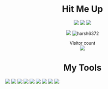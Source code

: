 <div align = "center">
<h1>Hit Me Up</h1>
</div>
<p align="center">
<a href="https://www.reddit.com/user/harsh6372"><img src="https://img.shields.io/badge/Reddit-FF4500?style=for-the-badge&logo=reddit&logoColor=white" /></a>
  <a href="https://twitter.com/harshit47123479"><img src="https://img.shields.io/badge/Twitter-1DA1F2?style=for-the-badge&logo=twitter&logoColor=white" /></a>
  <a href="www.linkedin.com/in/harshit-gupta-1aa74311b"><img src="https://img.shields.io/badge/LinkedIn-0077B5?style=for-the-badge&logo=linkedin&logoColor=white" /></a>
</p>
<div align = "center">
<p>
<img src="https://github-readme-stats.vercel.app/api?username=curiousHG&&show_icons=true&title_color=ffffff&icon_color=bb2acf&text_color=daf7dc&bg_color=191919">
<img src="https://github-readme-stats.vercel.app/api/top-langs?username=curiousHG&theme=dark&show_icons=true&locale=en&layout=compact&count_private=true" alt="harsh6372" /></p>
</div>
<p align="center"> 
  Visitor count<br>
  <img src="https://profile-counter.glitch.me/curiousHG/count.svg" />
</p>
<div align = "center">
<h1>My Tools</h1>
</div>
<div>
<img src="https://img.shields.io/badge/TensorFlow-FF6F00?style=for-the-badge&logo=TensorFlow&logoColor=white" />
<img src="https://img.shields.io/badge/Keras-D00000?style=for-the-badge&logo=Keras&logoColor=white" />
<img src="https://img.shields.io/badge/scikit_learn-F7931E?style=for-the-badge&logo=scikit-learn&logoColor=white" />
<img src="https://img.shields.io/badge/Numpy-777BB4?style=for-the-badge&logo=numpy&logoColor=white" />
<img src="https://img.shields.io/badge/Pandas-2C2D72?style=for-the-badge&logo=pandas&logoColor=white" />
<img src="https://img.shields.io/badge/PyTorch-EE4C2C?style=for-the-badge&logo=PyTorch&logoColor=white" />
<img src="https://img.shields.io/badge/Visual_Studio_Code-0078D4?style=for-the-badge&logo=visual%20studio%20code&logoColor=white" />
<img src="https://img.shields.io/badge/PyCharm-000000.svg?&style=for-the-badge&logo=PyCharm&logoColor=white" />
<img src="https://img.shields.io/badge/Colab-F9AB00?style=for-the-badge&logo=googlecolab&color=525252" />
</div>

